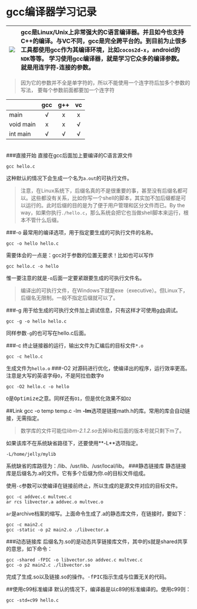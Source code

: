 gcc编译器学习记录
================
|![](http://gcc.gnu.org/img/gccegg-65.png)|gcc是Linux/Unix上非常强大的C语言编译器。并且如今也支持C++的编译。与VC不同，gcc是完全跨平台的。到目前为止很多工具都使用gcc作为其编译环境，比如`cocos2d-x`，android的`NDK`等等。 学习使用gcc编译器，就是学习它众多的编译参数。就是用连字符`-`连接的参数。
|:----------------:|:--------------------|

>因为它的参数并不全是单字符的，所以不能使用一个连字符后加多个参数的写法，
要每个参数前面都要加一个连字符

||gcc|g++|vc|
|---|:---:|:---:|:---:|
|main|√|x|x|
|void main|x|x|√|
|int main|√|√|√|
<br>
###直接开始
直接在gcc后面加上要编译的C语言源文件
    
    gcc hello.c
这种默认的情况下会生成一个名为`a.out`的可执行文件。
>注意，在Linux系统下，后缀名真的不是很重要的事，甚至没有后缀名都可以。这些都没有关系，比如你写一个shell的脚本，其实加不加后缀都是可以运行的。此时后缀的目的是为了便于用户管理和区分文件而已。By the way，如果你执行`./hello.c`，那么系统会把它也当做shell脚本来运行，根本不管什么后缀。

###-o
最常用的编译选项，用于指定要生成的可执行文件的名称。

    gcc -o hello hello.c
    
需要体会的一点是：gcc对于参数的位置无要求！比如也可以写作

    gcc hello.c -o hello

惟一要注意的就是`-o`后面一定要紧跟要生成的可执行文件名。
>编译出的可执行文件，在Windows下就是exe（executive）。但Linux下，后缀名无限制。一般不指定后缀就可以了。

###-g
用于给生成的可执行文件加上调试信息，只有这样才可使用[<kbd>gdb</kbd>](./gdb.md)调试。

    gcc -g -o hello hello.c

同样参数`-g`的也可写在hello.c后面。

###-c
终止链接器的运行，输出文件为汇编后的目标文件`*.o`

    gcc -c hello.c

生成文件为`hello.o`
###-O2
对源码进行优化，使编译出的程序，运行效率更高。注意是大写的英语字母`O`，不是阿拉伯数字`0`

    gcc -O2 hello.c -o hello
    
`O`是<kbd>Optimize</kbd>之意。同样还有`O1`，但是优化效果不如`O2`

##Link
    gcc -o temp temp.c -lm
**-lm**选项是链接math.h的库。常用的库会自动链接，无需指定。
>数学库的文件可能位*libm-2.1.2.so*去掉lib和后面的版本号就只剩下m了。

如果该库不在系统缺省路径下，还要使用**-L**选项指定。
    
    -L/home/jelly/mylib
系统缺省的库路径为：/lib、/usr/lib、/usr/local/lib。
###静态链接库
静态链接库是后缀名为.a的文件。它有多个后缀为你.o的目标文件组成。

使用`-c`参数可以使编译在链接前终止，所以生成的是源文件对应的目标文件。

    gcc -c addvec.c multvec.c
    ar rcs libvector.a addvec.o multvec.o
`ar`是archive档案的缩写。上面命令生成了.a的静态库文件，在链接时，要如下：

    gcc -c main2.c
    gcc -static -o p2 main2.o ./libvector.a
###动态链接库
后缀名为.so的是动态共享链接库文件，其中的s就是shared共享的意思，如下命令：

    gcc -shared -fPIC -o libvector.so addvec.c multvec.c
    gcc -o p2 main2.c ./libvector.so
完成了生成.so以及链接.so的操作。<kbd>-fPIC</kbd>指示生成与位置无关的代码。

##使用c99标准编译
默认的情况下，编译器是以c89的标准编译的。使用c99则：

    gcc -std=c99 hello.c

